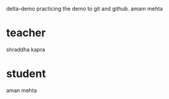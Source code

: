 delta-demo
practicing the demo to git and github.
amam mehta
# teacher 
shraddha kapra

# student 
aman mehta